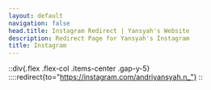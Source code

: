 ```yaml
---
layout: default
navigation: false
head.title: Instagram Redirect | Yansyah's Website
description: Redirect Page for Yansyah's Instagram
title: Instagram
---
```


::div{.flex .flex-col .items-center .gap-y-5}
::::redirect{to="https://instagram.com/andriyansyah.n_"}
::